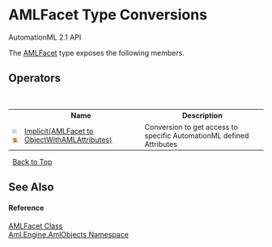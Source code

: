 # AMLFacet Type Conversions
AutomationML 2.1 API 

The <a href="T_Aml_Engine_AmlObjects_AMLFacet">AMLFacet</a> type exposes the following members.


## Operators
&nbsp;<table><tr><th></th><th>Name</th><th>Description</th></tr><tr><td>![Public operator](media/puboperator.gif "Public operator")![Static member](media/static.gif "Static member")</td><td><a href="M_Aml_Engine_AmlObjects_AMLFacet_op_Implicit">Implicit(AMLFacet to ObjectWithAMLAttributes)</a></td><td>
Conversion to get access to specific AutomationML defined Attributes</td></tr></table>&nbsp;
<a href="#amlfacet-type-conversions">Back to Top</a>

## See Also


#### Reference
<a href="T_Aml_Engine_AmlObjects_AMLFacet">AMLFacet Class</a><br /><a href="N_Aml_Engine_AmlObjects">Aml.Engine.AmlObjects Namespace</a><br />